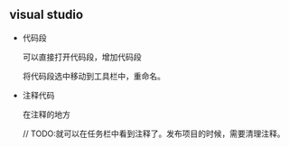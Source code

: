 ## visual studio

* 代码段

  可以直接打开代码段，增加代码段

  将代码段选中移动到工具栏中，重命名。

* 注释代码

  在注释的地方

  // TODO:就可以在任务栏中看到注释了。发布项目的时候，需要清理注释。

  ​